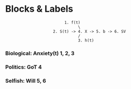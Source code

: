 
# Blocks & Labels

                              1. f(t)
                                    \
                         2. S(t) -> 4. X -> 5. b -> 6. SV 
                                    /
                                    3. h(t)

### Biological: Anxiety(t) 1, 2, 3
### Politics: GoT 4
### Selfish: Will 5, 6

```{margin}
```

```{note}
```

```{tip}
```

```{warning}
```

```{info}
```

```{caution}
```

```{summary}
```

```{danger}
```

```{example}
```

```{attention}
```

```{aside}
```

```{important}
```

```{hint}
```

```{alert}
```

```{remark}
```

```{sidebar}
```

```{reference}
```

```{observation}
```

```{quote}
```

```{insight}
```

```{annotation}
```

```{excerpt}
```

```{illustration}
```

```{footnote}
```

```{highlight}
```

```{clarification}
```

```{comment}
```
